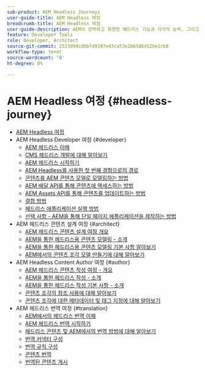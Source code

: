 ```yaml
---
sub-product: AEM Headless Journeys
user-guide-title: AEM Headless 여정
breadcrumb-title: AEM Headless 여정
user-guide-description: AEM의 강력하고 유연한 헤드리스 기능과 각각의 능력, 그리고 귀하의 프로젝트에서 이들 기능을 활용하는 방법에 대한 가이드 여정을 받으십시오.
feature: Developer Tools
role: Developer, Architect
source-git-commit: 2523d9dcdbbfd9107e43ca53e2bb586452be1cb8
workflow-type: tm+mt
source-wordcount: '0'
ht-degree: 0%

---
```



# AEM Headless 여정 {#headless-journey}

+ [AEM Headless 여정](/help/journey-headless/home.md)
+ AEM Headless Developer 여정 {#developer}
   + [AEM 헤드리스 이해](developer/overview.md)
   + [CMS 헤드리스 개발에 대해 알아보기](developer/learn-about.md)
   + [AEM 헤드리스 시작하기](developer/getting-started.md)
   + [AEM Headless를 사용한 첫 번째 경험으로의 경로](developer/path-to-first-experience.md)
   + [콘텐츠를 AEM 콘텐츠 모델로 모델링하는 방법](developer/model-your-content.md)
   + [AEM 배달 API를 통해 콘텐츠에 액세스하는 방법](developer/access-your-content.md)
   + [AEM Assets API를 통해 콘텐츠를 업데이트하는 방법](developer/update-your-content.md)
   + [결합 방법](developer/put-it-all-together.md)
   + [헤드리스 애플리케이션 실행 방법](developer/go-live.md)
   + [선택 사항 - AEM을 통해 단일 페이지 애플리케이션을 제작하는 방법](developer/create-spa.md)
+ AEM 헤드리스 콘텐츠 설계 여정 {#architect}
   + [AEM 헤드리스 콘텐츠 설계 여정 개요](architect/overview.md)
   + [AEM을 통한 헤드리스용 콘텐츠 모델링 - 소개](architect/introduction.md)
   + [AEM을 통한 헤드리스용 콘텐츠 모델링 기본 사항 알아보기](architect/basics.md)
   + [AEM에서의 콘텐츠 조각 모델 만들기에 대해 알아보기](architect/model-structure.md)
+ AEM Headless Content Author 여정 {#author}
   + [AEM 헤드리스 콘텐츠 작성 여정 - 개요](author/overview.md)
   + [AEM을 통한 헤드리스 작성 - 소개](author/introduction.md)
   + [AEM을 통한 헤드리스 작성 기본 사항 - 소개](author/basics.md)
   + [콘텐츠 조각의 참조 사용에 대해 알아보기](author/references.md)
   + [콘텐츠 조각에 대한 메타데이터 및 태그 지정에 대해 알아보기](author/metadata-tagging.md)
+ AEM 헤드리스 번역 여정 {#translation}
   + [AEM에서의 헤드리스 번역 이해](translation/overview.md)
   + [AEM 헤드리스 번역 시작하기](translation/getting-started.md)
   + [헤드리스 콘텐츠 및 AEM에서의 번역 방법에 대해 알아보기](translation/learn-about.md)
   + [번역 커넥터 구성](translation/configure-connector.md)
   + [번역 규칙 구성](translation/translation-rules.md)
   + [콘텐츠 번역](translation/translate-content.md)
   + [번역된 콘텐츠 게시](translation/publish-content.md)
